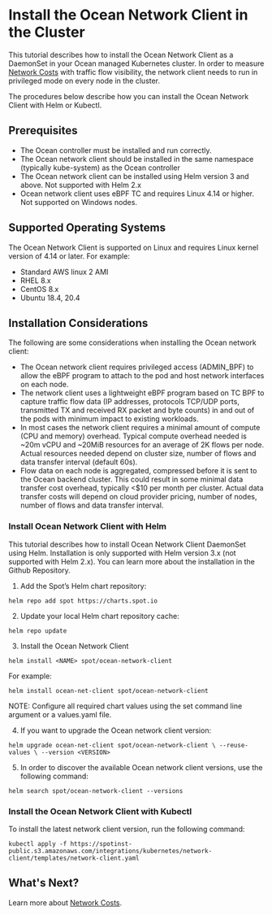 # Install the Ocean Network Client in the Cluster

This tutorial describes how to install the Ocean Network Client as a DaemonSet in your Ocean managed Kubernetes cluster. In order to measure [Network Costs](ocean/features/cost-analysis?id=network-costs) with traffic flow visibility, the network client needs to run in privileged mode on every node in the cluster.

The procedures below describe how you can install the Ocean Network Client with Helm or Kubectl.

## Prerequisites
* The Ocean controller must be installed and run correctly.
* The Ocean network client should be installed in the same namespace (typically kube-system) as the Ocean controller
* The Ocean network client can be installed using Helm version 3 and above. Not supported with Helm 2.x
* Ocean network client uses eBPF TC and requires Linux 4.14 or higher. Not supported on Windows nodes.

## Supported Operating Systems

The Ocean Network Client is supported on Linux and requires Linux kernel version of 4.14 or later. For example:

* Standard AWS linux 2 AMI
* RHEL 8.x
* CentOS 8.x
* Ubuntu 18.4, 20.4

## Installation Considerations

The following are some considerations when installing the Ocean network client:
* The Ocean network client requires privileged access (ADMIN_BPF) to allow the eBPF program to attach to the pod and host network interfaces on each node.
* The network client uses a lightweight eBPF program based on TC BPF to capture traffic flow data (IP addresses, protocols TCP/UDP ports, transmitted TX and received RX packet and byte counts)  in and out of the pods with minimum impact to existing workloads.  
* In most cases the network client requires a minimal amount of compute (CPU and memory) overhead. Typical compute overhead needed is ~20m vCPU and ~20MiB resources for an average of 2K flows per node. Actual resources needed depend on cluster size, number of flows and data transfer interval (default 60s).
* Flow data on each node is aggregated, compressed before it is sent to the Ocean backend cluster. This could result in some minimal data transfer cost overhead, typically <$10 per month per cluster. Actual data transfer costs will depend on cloud provider pricing, number of nodes, number of flows and data transfer interval.

### Install Ocean Network Client with Helm

This tutorial describes how to install Ocean Network Client DaemonSet using Helm. Installation is only supported with Helm version 3.x (not supported with Helm 2.x). You can learn more about the installation in the Github Repository.

1. Add the Spot’s Helm chart repository:

`helm repo add spot https://charts.spot.io`

2. Update your local Helm chart repository cache:

`helm repo update`

3. Install the Ocean Network Client

`helm install <NAME> spot/ocean-network-client`

For example:

`helm install ocean-net-client spot/ocean-network-client`

NOTE: Configure all required chart values using the set command line argument or a values.yaml file.

4. If you want to upgrade the Ocean network client version:

`helm upgrade ocean-net-client spot/ocean-network-client \
--reuse-values \
--version <VERSION>`

5. In order to discover the available Ocean network client versions, use the following command:

`helm search spot/ocean-network-client --versions`

### Install the Ocean Network Client with Kubectl

To install the latest network client version, run the following command:

`kubectl apply -f https://spotinst-public.s3.amazonaws.com/integrations/kubernetes/network-client/templates/network-client.yaml`

## What's Next?

Learn more about [Network Costs](ocean/features/cost-analysis?id=network-costs).

